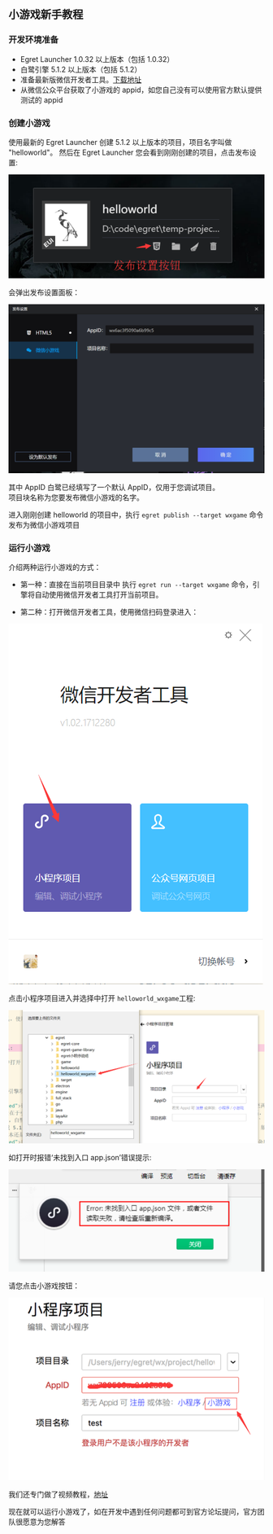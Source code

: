 ﻿## 小游戏新手教程

### 开发环境准备

* Egret Launcher 1.0.32 以上版本（包括 1.0.32）
* 白鹭引擎 5.1.2 以上版本（包括 5.1.2）
* 准备最新版微信开发者工具。[下载地址](https://mp.weixin.qq.com/debug/wxagame/dev/devtools/download.html?scene=21#wechat_redirect)
* 从微信公众平台获取了小游戏的 appid，如您自己没有可以使用官方默认提供测试的 appid

### 创建小游戏

使用最新的 Egret Launcher 创建 5.1.2 以上版本的项目，项目名字叫做 "helloworld"。
然后在 Egret Launcher 您会看到刚刚创建的项目，点击发布设置:

![](x08.png)

会弹出发布设置面板：

![](x09.png)

其中 AppID 白鹭已经填写了一个默认 AppID，仅用于您调试项目。<br/>
项目块名称为您要发布微信小游戏的名字。<br/>

进入刚刚创建 helloworld 的项目中，执行 ```egret publish --target wxgame``` 命令发布为微信小游戏项目

### 运行小游戏

介绍两种运行小游戏的方式：

* 第一种：直接在当前项目目录中 执行 ```egret run --target wxgame``` 命令，引擎将自动使用微信开发者工具打开当前项目。

* 第二种：打开微信开发者工具，使用微信扫码登录进入：

![](x01.png)

点击小程序项目进入并选择中打开 ```helloworld_wxgame```工程:

![](x02.png)

如打开时报错‘未找到入口 app.json’错误提示:

![](x06.jpg)

请您点击小游戏按钮：

![](x07.png)

我们还专门做了视频教程，[地址](https://v.qq.com/x/page/p0526hkhr08.html)

现在就可以运行小游戏了，如在开发中遇到任何问题都可到官方论坛提问，官方团队很愿意为您解答<br/>